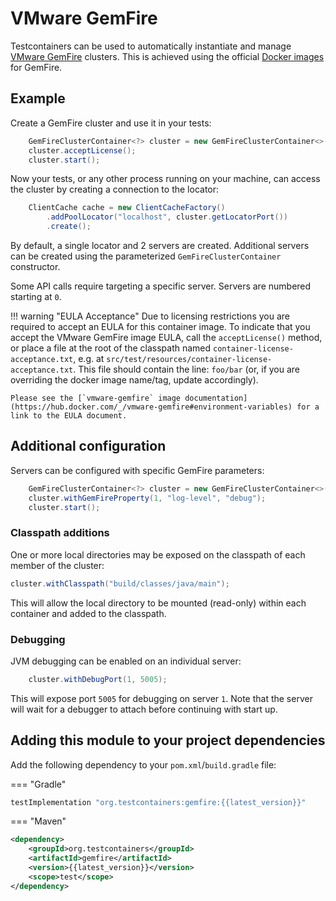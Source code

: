 # VMware GemFire

Testcontainers can be used to automatically instantiate and manage [VMware GemFire](https://vmware.com/)
clusters. This is achieved using the official [Docker images](https://hub.docker.com/v/vmware-gemfire) for GemFire.

## Example

Create a GemFire cluster and use it in your tests:

```java
    GemFireClusterContainer<?> cluster = new GemFireClusterContainer<>();
    cluster.acceptLicense();
    cluster.start();
```

Now your tests, or any other process running on your machine, can access the cluster by creating
a connection to the locator:

```java
    ClientCache cache = new ClientCacheFactory()
        .addPoolLocator("localhost", cluster.getLocatorPort())
        .create();
```

By default, a single locator and 2 servers are created. Additional servers can be created using the
parameterized `GemFireClusterContainer` constructor.

Some API calls require targeting a specific server. Servers are numbered starting at `0`.

!!! warning "EULA Acceptance"
    Due to licensing restrictions you are required to accept an EULA for this container image.
    To indicate that you accept the VMware GemFire image EULA, call the `acceptLicense()` method,
    or place a file at the root of the classpath named `container-license-acceptance.txt`,
    e.g. at `src/test/resources/container-license-acceptance.txt`. This file should contain the
    line: `foo/bar` (or, if you are overriding the docker image name/tag, update accordingly).

    Please see the [`vmware-gemfire` image documentation](https://hub.docker.com/_/vmware-gemfire#environment-variables) for a link to the EULA document.

## Additional configuration

Servers can be configured with specific GemFire parameters:

```java
    GemFireClusterContainer<?> cluster = new GemFireClusterContainer<>().acceptLicense();
    cluster.withGemFireProperty(1, "log-level", "debug");
    cluster.start();
```

### Classpath additions

One or more local directories may be exposed on the classpath of each member of the cluster:

```java
cluster.withClasspath("build/classes/java/main");
```

This will allow the local directory to be mounted (read-only) within each container and added to
the classpath.

### Debugging

JVM debugging can be enabled on an individual server:

```java
    cluster.withDebugPort(1, 5005);
```

This will expose port `5005` for debugging on server `1`. Note that the server will wait for a
debugger to attach before continuing with start up.

## Adding this module to your project dependencies

Add the following dependency to your `pom.xml`/`build.gradle` file:

=== "Gradle"
```groovy
testImplementation "org.testcontainers:gemfire:{{latest_version}}"
```
=== "Maven"
```xml
<dependency>
    <groupId>org.testcontainers</groupId>
    <artifactId>gemfire</artifactId>
    <version>{{latest_version}}</version>
    <scope>test</scope>
</dependency>
```